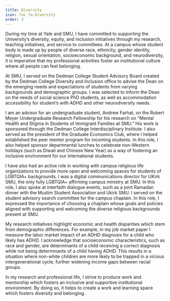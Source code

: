 ```yaml
---
title: Diversity
icon: fas fa-Diversity
order: 3
---
```


During my time at Yale and SMU, I have committed to supporting the University’s diversity, equity, and inclusion initiatives through my research, teaching initiatives, and service to committees. At a campus whose student body is made up by people of diverse race, ethnicity, gender identity, religion, sexual orientation, socioeconomic background, and neurodiversity, it is imperative that my professional activities foster an institutional culture where all people can feel belonging.

At SMU, I served on the Dedman College Student Advisory Board created by the Dedman College Diversity and Inclusion office to advise the Dean on the emerging needs and expectations of students from varying backgrounds and demographic groups. I was selected to inform the Dean on the needs of social science PhD students, as well as accommodation accessibility for student’s with ADHD and other neurodiversity needs.

I am an advisor for an undergraduate student, Andrew Farhat, on the Robert Meyer Undergraduate Research Fellowship for his research on “Mental Health and Stigma in Students of Immigrant Families at SMU.” His work is sponsored through the Dedman College Interdisciplinary Institute. I also served as the president of the Graduate Economics Club, where I helped established the peer mentor program for incoming students. In this role, I also helped sponsor departmental lunches to celebrate non-Western holidays (such as Diwali and Chinese New Year) as a way of fostering an inclusive environment for our international students.

I have also had an active role in working with campus religious life organizations to provide more open and welcoming spaces for students of LGBTQIA+ backgrounds. I was a digital communications director for UKirk SMU, the only fully LGBTQIA+ affirming campus ministry at SMU. In this role, I also spoke at interfaith dialogue events, such as a joint Ramadan dinner with the Muslim Student Association and Ukirk SMU. I served on the student advisory search committee for the campus chaplain. In this role, I expressed the importance of choosing a chaplain whose goals and policies aligned with supporting and welcoming the diverse religious backgrounds present at SMU.

My research initiatives highlight economic and health disparities which stem from demographic differences. For example, in my job market paper I measure the labor market impact of an ADHD diagnosis for a child who likely has ADHD. I acknowledge that socioeconomic characteristics, such as race and gender, are determinants of a child receiving a correct diagnosis while not being determinants of a child having ADHD. This results in a situation where non-white children are more likely to be trapped in a vicious intergenerational cycle, further widening income gaps between racial groups.

In my research and professional life, I strive to produce work and mentorship which fosters an inclusive and supportive institutional environment. By doing so, it helps to create a work and learning space which fosters diversity and belonging.
